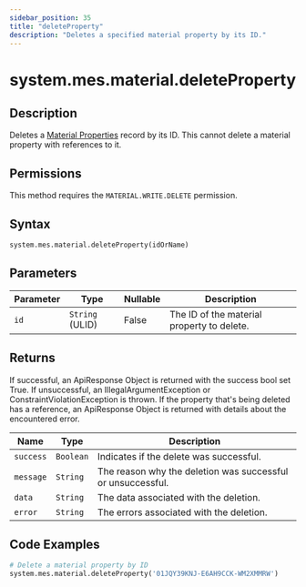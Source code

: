```yaml
---
sidebar_position: 35
title: "deleteProperty"
description: "Deletes a specified material property by its ID."
---
```


# system.mes.material.deleteProperty

## Description

Deletes a [Material Properties](../../data-model/material-model/material-property) record by its ID.
This cannot delete a material property with references to it.


## Permissions

This method requires the `MATERIAL.WRITE.DELETE` permission.

## Syntax

```python
system.mes.material.deleteProperty(idOrName)
```

## Parameters

| Parameter | Type            | Nullable | Description                                |
|-----------|-----------------|----------|--------------------------------------------|
| `id`      | `String` (ULID) | False    | The ID of the material property to delete. |

## Returns

If successful, an ApiResponse Object is returned with the success bool set True. If unsuccessful, an IllegalArgumentException or ConstraintViolationException is thrown.
If the property that's being deleted has a reference, an ApiResponse Object is returned with details about the encountered error.

| Name      | Type      | Description                                                 |
|-----------|-----------|-------------------------------------------------------------|
| `success` | `Boolean` | Indicates if the delete was successful.                     |
| `message` | `String`  | The reason why the deletion was successful or unsuccessful. |
| `data`    | `String`  | The data associated with the deletion.                      |
| `error`   | `String`  | The errors associated with the deletion.                    |

## Code Examples

```python
# Delete a material property by ID
system.mes.material.deleteProperty('01JQY39KNJ-E6AH9CCK-WM2XMMRW')
```
